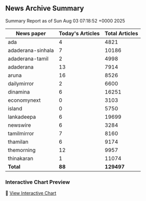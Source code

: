 <!-- @format -->

## News Archive Summary

Summary Report as of Sun Aug 03 07:18:52 +0000 2025

| News paper         | Today's Articles | Total Articles |
|--------------------|------------------|----------------|
| ada               | 4          | 4821        |
| adaderana-sinhala               | 7          | 10186        |
| adaderana-tamil               | 2          | 4998        |
| adaderana               | 13          | 7914        |
| aruna               | 16          | 8526        |
| dailymirror               | 2          | 6600        |
| dinamina               | 6          | 16251        |
| economynext               | 0          | 3103        |
| island               | 0          | 5750        |
| lankadeepa               | 6          | 19699        |
| newswire               | 6          | 3284        |
| tamilmirror               | 7          | 8160        |
| thamilan               | 6          | 9174        |
| themorning               | 12          | 9957        |
| thinakaran               | 1          | 11074        |
| **Total**          | **88**      | **129497** |

### Interactive Chart Preview
🔗 [View Interactive Chart](https://itscharukadeshan.github.io/sl_news_archive_data/news_chart_by_newspaper.html)

